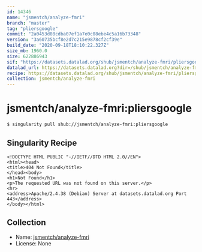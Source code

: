 ```yaml
---
id: 14346
name: "jsmentch/analyze-fmri"
branch: "master"
tag: "pliersgoogle"
commit: "2a0453d08cdba07ef1a7e0c08ebe4c5a16b73348"
version: "3a60735bcf8e2d7c215e9878cf2cf39e"
build_date: "2020-09-18T18:10:22.327Z"
size_mb: 1960.0
size: 622886943
sif: "https://datasets.datalad.org/shub/jsmentch/analyze-fmri/pliersgoogle/2020-09-18-2a0453d0-3a60735b/3a60735bcf8e2d7c215e9878cf2cf39e.sif"
datalad_url: https://datasets.datalad.org?dir=/shub/jsmentch/analyze-fmri/pliersgoogle/2020-09-18-2a0453d0-3a60735b/
recipe: https://datasets.datalad.org/shub/jsmentch/analyze-fmri/pliersgoogle/2020-09-18-2a0453d0-3a60735b/Singularity
collection: jsmentch/analyze-fmri
---
```


# jsmentch/analyze-fmri:pliersgoogle

```bash
$ singularity pull shub://jsmentch/analyze-fmri:pliersgoogle
```

## Singularity Recipe

```singularity
<!DOCTYPE HTML PUBLIC "-//IETF//DTD HTML 2.0//EN">
<html><head>
<title>404 Not Found</title>
</head><body>
<h1>Not Found</h1>
<p>The requested URL was not found on this server.</p>
<hr>
<address>Apache/2.4.38 (Debian) Server at datasets.datalad.org Port 443</address>
</body></html>
```

## Collection

 - Name: [jsmentch/analyze-fmri](https://github.com/jsmentch/analyze-fmri)
 - License: None

